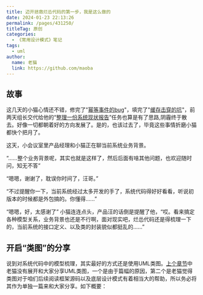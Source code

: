 ```yaml
---
title: 迈开拯救烂怂代码的第一步，我是这么做的
date: 2024-01-23 22:13:26
permalink: /pages/431250/
titleTag: 原创
categories:
  - 《常用设计模式》笔记
tags:
  - uml
author: 
  name: 老猫
  link: https://github.com/maoba
---
```

## 故事
这几天的小猫心情还不错，修完了"[幂等事件的bug](https://mp.weixin.qq.com/s/3b4d69K-fhQshswhrUrFHg)"，填完了"[缓存击穿的坑](https://mp.weixin.qq.com/s/3b4d69K-fhQshswhrUrFHg)"，前两天组长交代给他的“[整理一份系统现状报告](https://mp.weixin.qq.com/s/6s-zAkwpB9BxK1RG9jKYwA)”任务也算是有了思路,阴霾终于散去。好像一切都朝着好的方向发展了。是的，也该过去了，毕竟这些事情折磨小猫都快个把月了。

这天，小会议室里产品经理和小猫正在聊当前系统业务背景。

“......整个业务背景呢，其实也就是这样了，然后后面有啥其他问题，也欢迎随时问，知无不答”

“嗯嗯，谢谢了，耽误你时间了，汪哥。”

“不过提醒你一下，当前系统经过太多开发的手了，系统代码得好好看看，听说初版本的时候都是外包搞的。你懂得......”

“嗯嗯，好，太感谢了” 小猫连连点头，产品汪的话倒是提醒了他，“哎。看来搞定各种模型关系，业务背景也还是不行啊，面对现实吧，烂怂代码还是得梳理一下的，当前系统的接口定义、以及类的封装貌似都挺乱的......”

## 开启“类图”的分享
说到对系统代码中的模型梳理，其实最好的方式还是使用UML类图。[上个章节](https://mp.weixin.qq.com/s/3b4d69K-fhQshswhrUrFHg)中老猫没有展开和大家分享UML类图，一个是由于篇幅的原因，第二个是老猫觉得类图对于咱们后续阅读框架源码以及底层设计模式有着相当大的帮助，所以务必将其作为单独一篇来和大家分享。如下概要：


